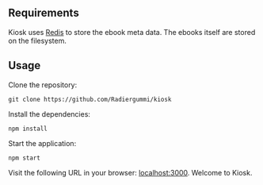 ## Requirements
Kiosk uses [Redis](https://redis.io/) to store the ebook meta data. The ebooks itself are stored on the filesystem.


## Usage

Clone the repository:

    git clone https://github.com/Radiergummi/kiosk

Install the dependencies:

    npm install

Start the application:

    npm start

Visit the following URL in your browser: [localhost:3000](http://localhost:3000). Welcome to Kiosk.
